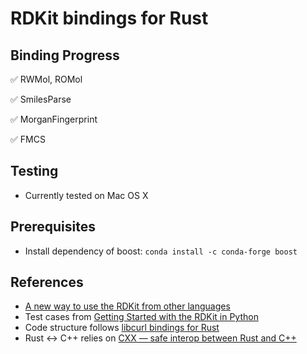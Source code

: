 # RDKit bindings for Rust


## Binding Progress
:white_check_mark: RWMol, ROMol

:white_check_mark: SmilesParse 

:white_check_mark: MorganFingerprint 

:white_check_mark: FMCS 


## Testing

- Currently tested on Mac OS X

## Prerequisites

- Install dependency of boost: `conda install -c conda-forge boost` 

## References
- [A new way to use the RDKit from other languages](https://greglandrum.github.io/rdkit-blog/technical/2021/05/01/rdkit-cffi-part1.html)
- Test cases from [Getting Started with the RDKit in Python](https://www.rdkit.org/docs/GettingStartedInPython.html)
- Code structure follows [libcurl bindings for Rust](https://github.com/alexcrichton/curl-rust)
- Rust <-> C++ relies on [CXX — safe interop between Rust and C++](https://cxx.rs/index.html)